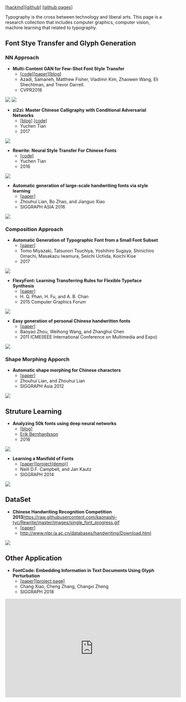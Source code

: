 [[hackmd]](https://hackmd.io/s/B1BZCZpPX)[[github]](https://github.com/IShengFang/TypographyResearchCollection) [[github pages]](https://ishengfang.github.io/TypographyResearchCollection/)

Typography is the cross between technology and liberal arts. 
This page is a research collection that includes computer graphics, computer vision, machine learning that related to typography.

## Font Stye Transfer and Glyph Generation
### NN Approach
- **Multi-Content GAN for Few-Shot Font Style Transfer**
    - [[code]](https://github.com/azadis/MC-GAN)[[paper]](https://arxiv.org/abs/1712.00516)[[blog]](https://bair.berkeley.edu/blog/2018/03/13/mcgan/)
    - Azadi, Samaneh, Matthew Fisher, Vladimir Kim, Zhaowen Wang, Eli Shechtman, and Trevor Darrell.
    - CVPR2018

![](https://bair.berkeley.edu/static/blog/mcgan/given-new-titles.jpg)
![](https://bair.berkeley.edu/static/blog/mcgan/ft51_1_fake_B.gif)

- **zi2zi: Master Chinese Calligraphy with Conditional Adversarial Networks**
    - [[blog]](https://kaonashi-tyc.github.io/2017/04/06/zi2zi.html) [[code]](https://github.com/kaonashi-tyc/zi2zi)
    - Yuchen Tian
    - 2017

![](https://kaonashi-tyc.github.io/assets/intro.gif)

- **Rewrite: Neural Style Transfer For Chinese Fonts**
    - [[code]](https://github.com/kaonashi-tyc/Rewrite)
    - Yuchen Tian
    - 2016

![](https://raw.githubusercontent.com/kaonashi-tyc/Rewrite/master/images/single_font_progress.gif)

- **Automatic generation of large-scale handwriting fonts via style learning**
    - [[paper]](https://dl.acm.org/citation.cfm?id=3005371)
    - Zhouhui Lian, Bo Zhao, and Jianguo Xiao
    - SIGGRAPH ASIA 2016

![](https://ai2-s2-public.s3.amazonaws.com/figures/2017-08-08/a9c74b454bfaedceb0c06a3d82f133e4c9c0257e/3-Figure4-1.png)

### Composition Approach
- **Automatic Generation of Typographic Font from a Small Font Subset**
    - [[paper]](https://arxiv.org/abs/1701.05703)
    - Tomo Miyazaki, Tatsunori Tsuchiya, Yoshihiro Sugaya, Shinichiro Omachi, Masakazu Iwamura, Seiichi Uchida, Koichi Kise
    - 2017

![](https://pbs.twimg.com/media/C22YtOvWEAA8XsT.jpg)

- **FlexyFont: Learning Transferring Rules for Flexible Typeface Synthesis**
    - [[paper]](https://doi.org/10.1111/cgf.12763)
    - H. Q. Phan, H. Fu, and A. B. Chan
    - 2015 Computer Graphics Forum

![](https://ai2-s2-public.s3.amazonaws.com/figures/2017-08-08/616f7c6bf71946430db5561cfa4045a022f29f7f/4-Figure4-1.png)

- **Easy generation of personal Chinese handwritten fonts**
    - [[paper]](https://ieeexplore.ieee.org/document/6011892/)
    - Baoyao Zhou, Weihong Wang, and Zhanghui Chen
    - 2011 ICME(IEEE International Conference on Multimedia and Expo)

![](https://ai2-s2-public.s3.amazonaws.com/figures/2017-08-08/4760fce6c4ce72b17abe9595f1e635b6ecef70fc/3-Figure2-1.png)

### Shape Morphing Apporch
- **Automatic shape morphing for Chinese characters**
    - [[paper]](https://dl.acm.org/citation.cfm?id=2407748)
    - Zhouhui Lian, and Zhouhui Lian
    - SIGGRAPH Asia 2012 

![](https://ai2-s2-public.s3.amazonaws.com/figures/2017-08-08/f4de25085605e82bd635666cd5676a7075e77520/2-Figure2-1.png)

## Struture Learning
- **Analyzing 50k fonts using deep neural networks**
    - [[blog]](https://erikbern.com/2016/01/21/analyzing-50k-fonts-using-deep-neural-networks.html)
    - [Erik Bernhardsson](https://erikbern.com/about.html)
    - 2016

![](https://erikbern.com/assets/animated_font.gif)

- **Learning a Manifold of Fonts**
    - [[paper]](http://vecg.cs.ucl.ac.uk/Projects/projects_fonts/papers/siggraph14_learning_fonts.pdf)[[project(demo)]](http://vecg.cs.ucl.ac.uk/Projects/projects_fonts/projects_fonts.html)
    - Neill D.F. Campbell, and Jan Kautz
    - SIGGRAPH 2014

![](http://vecg.cs.ucl.ac.uk/Projects/projects_fonts/images/projects/font_hamburgefon_large.png)

## DataSet
- **Chinese Handwriting Recognition Competition 2013**https://raw.githubusercontent.com/kaonashi-tyc/Rewrite/master/images/single_font_progress.gif
    - [[paper]](https://www.google.com/url?sa=t&rct=j&q=&esrc=s&source=web&cd=3&ved=2ahUKEwipwtmZ3NXdAhUJyrwKHYBuAp4QFjACegQIAxAC&url=http%3A%2F%2Fblog.sciencenet.cn%2Fhome.php%3Fmod%3Dattachment%26id%3D48833&usg=AOvVaw3z6eOWVROK6CCdPly6Te5n)
    - http://www.nlpr.ia.ac.cn/databases/handwriting/Download.html

![](http://www.nlpr.ia.ac.cn/databases/handwriting/source/image002.jpg)

## Other Application
- **FontCode: Embedding Information in Text Documents Using Glyph Perturbation**
    - [[paper]](http://www.cs.columbia.edu/cg/fontcode/fontcode.pdf)[[project page]](http://www.cs.columbia.edu/cg/fontcode/)
    - Chang Xiao, Cheng Zhang, Changxi Zheng 
    - SIGGRAPH 2018

<iframe width="560" height="315" src="https://www.youtube.com/embed/dejrBf9jW24" frameborder="0" allow="autoplay; encrypted-media" allowfullscreen></iframe>


